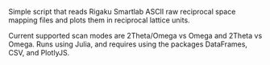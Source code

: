 Simple script that reads Rigaku Smartlab ASCII raw reciprocal space mapping files and plots them in reciprocal lattice units.

Current supported scan modes are 2Theta/Omega vs Omega and 2Theta vs Omega. Runs using Julia, and requires using the packages DataFrames, CSV, and PlotlyJS.

